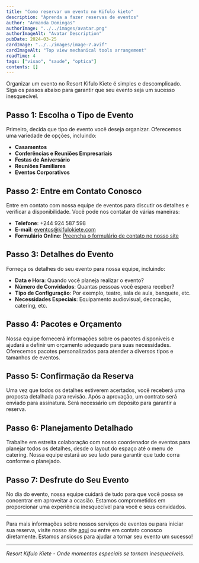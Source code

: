 ```yaml
---
title: "Como reservar um evento no Kifulo kieto"
description: "Aprenda a fazer reservas de eventos"
author: "Armanda Domingas"
authorImage: "../../images/avatar.png"
authorImageAlt: "Avatar Description"
pubDate: 2024-03-25
cardImage: "../../images/image-7.avif"
cardImageAlt: "Top view mechanical tools arrangement"
readTime: 4
tags: ["visao", "saude", "optica"]
contents: []
---
```


Organizar um evento no Resort Kifulo Kiete é simples e descomplicado. Siga os passos abaixo para garantir que seu evento seja um sucesso inesquecível.

## Passo 1: Escolha o Tipo de Evento

Primeiro, decida que tipo de evento você deseja organizar. Oferecemos uma variedade de opções, incluindo:
- **Casamentos**
- **Conferências e Reuniões Empresariais**
- **Festas de Aniversário**
- **Reuniões Familiares**
- **Eventos Corporativos**

## Passo 2: Entre em Contato Conosco

Entre em contato com nossa equipe de eventos para discutir os detalhes e verificar a disponibilidade. Você pode nos contatar de várias maneiras:
- **Telefone**: +244 924 587 598
- **E-mail**: eventos@kifulokiete.com
- **Formulário Online**: [Preencha o formulário de contato no nosso site](/contact)

## Passo 3: Detalhes do Evento

Forneça os detalhes do seu evento para nossa equipe, incluindo:
- **Data e Hora**: Quando você planeja realizar o evento?
- **Número de Convidados**: Quantas pessoas você espera receber?
- **Tipo de Configuração**: Por exemplo, teatro, sala de aula, banquete, etc.
- **Necessidades Especiais**: Equipamento audiovisual, decoração, catering, etc.

## Passo 4: Pacotes e Orçamento

Nossa equipe fornecerá informações sobre os pacotes disponíveis e ajudará a definir um orçamento adequado para suas necessidades. Oferecemos pacotes personalizados para atender a diversos tipos e tamanhos de eventos.

## Passo 5: Confirmação da Reserva

Uma vez que todos os detalhes estiverem acertados, você receberá uma proposta detalhada para revisão. Após a aprovação, um contrato será enviado para assinatura. Será necessário um depósito para garantir a reserva.

## Passo 6: Planejamento Detalhado

Trabalhe em estreita colaboração com nosso coordenador de eventos para planejar todos os detalhes, desde o layout do espaço até o menu de catering. Nossa equipe estará ao seu lado para garantir que tudo corra conforme o planejado.

## Passo 7: Desfrute do Seu Evento

No dia do evento, nossa equipe cuidará de tudo para que você possa se concentrar em aproveitar a ocasião. Estamos comprometidos em proporcionar uma experiência inesquecível para você e seus convidados.

---

Para mais informações sobre nossos serviços de eventos ou para iniciar sua reserva, visite nosso site [aqui](/services) ou entre em contato conosco diretamente. Estamos ansiosos para ajudar a tornar seu evento um sucesso!

---

*Resort Kifulo Kiete - Onde momentos especiais se tornam inesquecíveis.*
